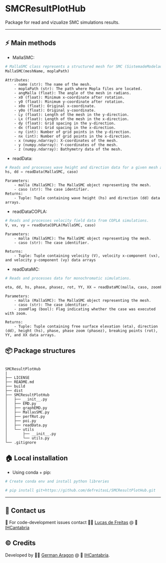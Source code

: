 
# SMCResultPlotHub
Package for read and vizualize SMC simulations results.

---
## :zap: Main methods

* MallaSMC:
```python
# MallaSMC class represents a structured mesh for SMC (SistemadeModelado Costero) simulations.
MallaSMC(meshName, moplaPath)
```
```
Attributes:
    - name (str): The name of the mesh.
    - moplaPath (str): The path where Mopla files are located.
    - angMalla (float): The angle of the mesh in radians.
    - x0 (float): Minimum x-coordinate after rotation.
    - y0 (float): Minimum y-coordinate after rotation.
    - x0o (float): Original x-coordinate.
    - y0o (float): Original y-coordinate.
    - Ly (float): Length of the mesh in the y-direction.
    - Lx (float): Length of the mesh in the x-direction.
    - dy (float): Grid spacing in the y-direction.
    - dx (float): Grid spacing in the x-direction.
    - ny (int): Number of grid points in the y-direction.
    - nx (int): Number of grid points in the x-direction.
    - x (numpy.ndarray): X-coordinates of the mesh.
    - y (numpy.ndarray): Y-coordinates of the mesh.
    - z (numpy.ndarray): Bathymetry data of the mesh.
```

* readData:
```python
# Reads and processes wave height and direction data for a given mesh and case.
hs, dd = readData(MallaSMC, caso)
```
```
Parameters:
    - malla (MallaSMC): The MallaSMC object representing the mesh.
    - caso (str): The case identifier.
Returns:
    - Tuple: Tuple containing wave height (hs) and direction (dd) data arrays.
```

* readDataCOPLA:
```python
# Reads and processes velocity field data from COPLA simulations.
V, vx, vy = readDataCOPLA(MallaSMC, caso)
```
```
Parameters:
    - malla (MallaSMC): The MallaSMC object representing the mesh.
    - caso (str): The case identifier.

Returns:
    - Tuple: Tuple containing velocity (V), velocity x-component (vx), and velocity y-component (vy) data arrays
```

* readDataMC:
```python
# Reads and processes data for monochromatic simulations.

eta, dd, hs, phase, phasez, rot, YY, XX = readDataMC(malla, caso, zoomFlag)
```
```
Parameters: 
    - malla (MallaSMC): The MallaSMC object representing the mesh.
    - caso (str): The case identifier.
    - zoomFlag (bool): Flag indicating whether the case was executed with zoom.

Returns:
    - Tuple: Tuple containing free surface elevation (eta), direction (dd), height (hs), phase, phase zoom (phasez), breaking points (rot), YY, and XX data arrays.
```

## :package: Package structures
````

SMCResultPlotHub
|
├── LICENSE
├── README.md
├── build
├── dist
├── SMCResultPlotHub
│   ├── __init__.py
│   ├── EMD.py
│   ├── graphEMD.py
│   ├── MallasSMC.py
│   ├── perfRot.py
│   ├── poi.py
│   ├── readData.py
│   └── utils
│       ├── __init__.py
│       └── utils.py
└── .gitignore

````

## :house: Local installation
* Using conda + pip:
```bash
# Create conda env and install python libreries

# pip install git+https://github.com/defreitasL/SMCResultPlotHub.git

```

---

## :incoming_envelope: Contact us
:snake: For code-development issues contact :man_technologist: [Lucas de Freitas](https://github.com/defreitasL) @ :office: [IHCantabria](https://github.com/IHCantabria)

## :copyright: Credits
Developed by :man_technologist: [German Aragon](https://ihcantabria.com/en/directorio-personal/investigador/german-aragon/) @ :office: [IHCantabria](https://github.com/IHCantabria).
